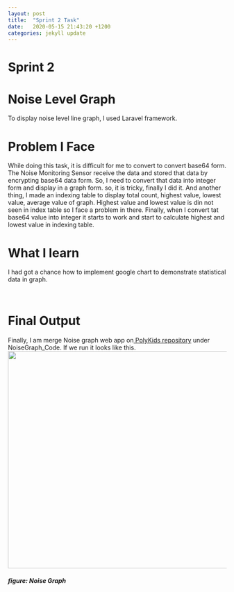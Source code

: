 ```yaml
---
layout: post
title:  "Sprint 2 Task"
date:   2020-05-15 21:43:20 +1200
categories: jekyll update
---
```



<h1>Sprint 2</h1>
<h1>Noise Level Graph</h1>
<p>To display noise level line graph, I used Laravel framework. </p>
<h1>Problem I Face</h1>
<P>While doing this task, it is difficult for me to convert to
 convert base64 form. The Noise Monitoring Sensor receive the data and stored that data by 
 encrypting base64 data form. So, I need to convert that data into integer form and display in
  a graph form. so, it is tricky, finally I did it. And another thing, I made an indexing table 
  to display total count, highest value, lowest value, average value of graph. Highest value and 
  lowest value is din not seen in index table so I face a problem in there. Finally, when I 
  convert tat base64 value into integer it starts to work and start to calculate highest and 
  lowest value in indexing table. </p>
<h1>What I learn</h1>
<p>I had got a chance how to implement google chart to demonstrate statistical data in graph. </p>
<br>
<h1>Final Output</h1>
Finally, I am merge Noise graph web app on<a href="https://gitlab.com/iotop/polykids-project/"> PolyKids repository</a>
under NoiseGraph_Code. If we run it looks like this.<br>
<img src="/{{site.baseurl}}/Images/localNoisegraph1.jpg.PNG" width="1100" height="500">
<h4><i>figure: Noise Graph </i></h4>
<br>
